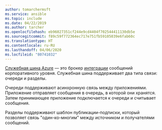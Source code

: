 ```yaml
---
author: tomarchermsft
ms.service: ansible
ms.topic: include
ms.date: 04/22/2019
ms.author: tarcher
ms.openlocfilehash: eb96027351cf244e9cd4404f702544411130db5e
ms.sourcegitcommit: f89c59f772364ec717e751fb59105039e6fab60c
ms.translationtype: HT
ms.contentlocale: ru-RU
ms.lasthandoff: 04/06/2020
ms.locfileid: "80741032"
---
```

[Служебная шина Azure](/azure/service-bus-messaging/service-bus-messaging-overview) — это брокер [интеграции](https://azure.microsoft.com/product-categories/integration/) сообщений корпоративного уровня. Служебная шина поддерживает два типа связи: очереди и разделы. 

Очереди поддерживают асинхронную связь между приложениями. Приложение отправляет сообщения в очередь, в которой они хранятся. Затем принимающее приложение подключается к очереди и считывает сообщения.

Разделы поддерживают шаблон публикации-подписки, который позволяет связь "один-ко-многим" между источником и получателями сообщений.